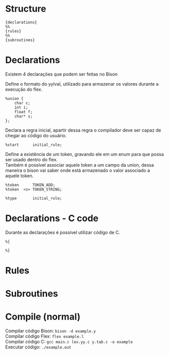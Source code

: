 # Structure

```
{declarations}
%%
{rules}
%%
{subroutines}
```

# Declarations
Existem 4 declarações que podem ser feitas no Bison  

Define o formato do yylval, utilizado para armazenar os valores durante a execução do flex.  
```
%union {
	char c;
	int i;
	float f;
	char* s;
};
```

Declara a regra inicial, apartir dessa regra o compilador deve ser capaz de chegar ao código do usuário.  
```
%start		initial_rule;
```

Define a existência de um token, gravando ele em um enum para que possa ser usado dentro do flex.  
Também é possível associar aquele token a um campo da union, dessa maneira o bison vai saber onde está armazenado o valor associado a aquele token.  
```
%token		TOKEN_ADD;
%token	<s>	TOKEN_STRING;
```

```
%type		initial_rule;
```

# Declarations - C code
Durante as declarações é possível utilizar código de C.  

```
%{

%}
```

# Rules

# Subroutines

# Compile (normal)
Compilar código Bison: `bison -d example.y`  
Compilar código Flex: `flex example.l`  
Compilar código C: `gcc main.c lex.yy.c y.tab.c -o example`  
Executar código: `./example.out`  

